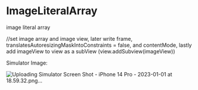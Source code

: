 # ImageLiteralArray
image literal array 


//set image array and image view, later write frame, translatesAutoresizingMaskIntoConstraints = false, and contentMode, 
lastly add imageView to view as a subView (view.addSubview(imageView))


Simulator Image: 



![Uploading Simulator Screen Shot - iPhone 14 Pro - 2023-01-01 at 18.59.32.png…]()
